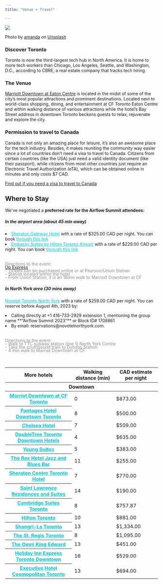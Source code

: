 ```yaml
---
title: "Venue + Travel" 

---
```


<img class="img-fluid mb-1" src="/images/toronto.webp">
<p class="credit mb-4">Photo by <a href="https://unsplash.com/@amandachang?utm_source=unsplash&utm_medium=referral&utm_content=creditCopyText">amanda</a> on <a href="https://unsplash.com/photos/XRnDVDOOS2w?utm_source=unsplash&utm_medium=referral&utm_content=creditCopyText">Unsplash</a></p>


### Discover Toronto
Toronto is now the third-largest tech hub in North America. It is home to more tech workers than Chicago, Los Angeles, Seattle, and Washington, D.C., according to CBRE, a real estate company that tracks tech hiring.

### The Venue

[Marriott Downtown at Eaton Centre](https://www.marriott.com/en-us/hotels/yyzec-marriott-downtown-at-cf-toronto-eaton-centre/overview) is located in the midst of some of the city’s most popular attractions and prominent destinations. Located next to world-class shopping, dining, and entertainment at CF Toronto Eaton Centre and within walking distance of various attractions while the hotel’s Bay Street address in downtown Toronto beckons guests to relax, rejuvenate and explore the city.


<a name="canada"></a>
### Permission to travel to Canada
Canada is not only an amazing place for leisure, it’s also an awesome place for the tech industry. Besides, it makes reuniting the community way easier since a lot of countries don’t need a visa to travel to Canada. Citizens from certain countries (like the USA) just need a valid identity document (like their passport), while citizens from most other countries just require an Electronic Travel Authorization (eTA), which can be obtained online in minutes and only costs $7 CAD. 

<a href="https://ircc.canada.ca/english/visit/visas.asp" target="_black">Find out if you need a visa to travel to Canada</a>


<h2 class="text-center">Where to Stay</h2>


We've negotiated a **preferred rate for the Airflow Summit attendees:**

<div class="row row-cols-1 row-cols-md-2">
  <div class="col mb-4">
    <div class="card h-100 shadow" style="background-color: #FDFDFD; border-radius: 40px;">
      <div class="card-body">
        <h5 class="card-title">In the airport area (about 45 min away)</h5>
        <p class="card-text">
        <li><a href="https://www.marriott.com/en-us/hotels/yyzgs-sheraton-gateway-hotel-in-toronto-international-airport/overview/?scid=f2ae0541-1279-4f24-b197-a979c79310b0" target="_black" style="color: #00c7d4;">Sheraton Gateway Hotel</a> with a rate of $325.00 CAD per night. You can book <a href="https://www.marriott.com/event-reservations/reservation-link.mi?id=1686052387870&key=GRP&app=resvlink" style="color: #00c7d4;">through this link</a></li>
        <li><a href="https://www.hilton.com/en/hotels/yyzeses-embassy-suites-toronto-airport/?SEO_id=GMB-AMER-ES-YYZESES&y_source=1_ODc0MTk5OC03MTUtbG9jYXRpb24ud2Vic2l0ZQ%3D%3D" style="color: #00c7d4;">Embassy Suites by Hilton Toronto Airport</a> with a rate of $229.00 CAD per night. You can book <a href="https://group.embassysuites.com/injrva" style="color: #00c7d4;">through this link</a></li>
        <br>
        <p style="color: #8D8D8D">Directions to the event:</p>

<a href="https://www.upexpress.com/Home/Index"><p style="color: #8D8D8D !important; margin-top: -20px;">Up Express</p></a>

<p style="color: #8D8D8D; margin-top: -20px;"> - Tickets can be purchased online or at Pearson/Union Station</p>
<p style="color: #8D8D8D; margin-top: -20px;"> - Station located within the hotel</p>

<p style="color: #8D8D8D; margin-top: -20px;"> - From Union Station, it is an 18min walk to Marriott Downtown at CF</p> 
        </p>
      </div>
    </div>
  </div>
  <div class="col mb-4">
    <div class="card h-100 shadow" style="background-color: #FDFDFD; border-radius: 40px;">
      <div class="card-body">
        <h5 class="card-title">In North York area (30 mins away)</h5>
        <p class="card-text"><a href="https://all.accor.com/hotel/0910/index.en.shtml?utm_campaign=seo+maps&utm_medium=seo+maps&utm_source=google+Maps" style="color: #00c7d4;">Novotel Toronto North York</a> with a rate of $259.00 CAD per night. You can reserve before August 4th, 2023 by:
        <li>Calling directly at +1 416-733-2929 extension 1, mentioning the group name **“Airflow Summit 2023”** or Block ID# 1708861</li>
        <li>By email: reservations@novotelnorthyork.com.</li>
<br>
<p style="color: #8D8D8D">Directions to the event:</p>

<p style="color: #8D8D8D; margin-top: -20px;">- Walk to TTC subway station (line 1) North York Centre</p>
<p style="color: #8D8D8D; margin-top: -20px;">- Take the southbound train to Dundas Station</p>
<p style="color: #8D8D8D; margin-top: -20px;">- 4 min walk to Marriot Downtown at CF</p>
<br></p>
      </div>
    </div>
  </div>
</div>

<table class="table">
  <thead class="thead-dark">
    <tr>
      <th scope="col">More hotels</th>
      <th scope="col">Walking distance (min)</th>
      <th scope="col">CAD estimate per night</th>
    </tr>
  </thead>

  <tbody>
   

  <thead class="bg-success text-white">
    <tr>
      <th colspan="8">Downtown</th>
    </tr>
  </thead>
    <tr>
      <th scope="row"><a href="https://www.marriott.com/en-us/hotels/yyzec-marriott-downtown-at-cf-toronto-eaton-centre/overview/?scid=f2ae0541-1279-4f24-b197-a979c79310b0" style="color: #00c7d4;">Marriot Downtown at CF Toronto </a></th>
      <td>0</td>
      <td>$873.00</td>
    </tr>
    <tr>
      <th scope="row"><a href="https://www.pantageshotel.com/" style="color: #00c7d4;">Pantages Hotel Downtown Toronto</a></th>
      <td>8</td>
      <td>$500.00</td>
    </tr>
    <tr>
      <th scope="row"><a href="https://www.chelseatoronto.com/en/?utm_campaign=CSTOR&utm_medium=ppc&utm_source=google&utm_content=na&utm_id=PPC%7CGOO%7CCSTOR%7CRG%7CBRAND_CAN_EN&gclid=CjwKCAiA0cyfBhBREiwAAtStHJsqPSSK3bdApEF_iDID4b57n7Hz8VeLZD7K3iEi5d50z10B8fChNhoC0YwQAvD_BwE&gclsrc=aw.ds" style="color: #00c7d4;">Chelsea Hotel</a></th>
      <td>7</td>
      <td>$509.00</td>
    </tr>
    <tr>
      <th scope="row"><a href="https://www.hilton.com/en/hotels/ytocsdt-doubletree-toronto-downtown/?SEO_id=GMB-AMER-DH-YTOCSDT&y_source=1_MjIwNjAzMS03MTUtbG9jYXRpb24ud2Vic2l0ZQ%3D%3D" style="color: #00c7d4;">DoubleTree Toronto Downtown Hotels</a></th>
      <td>4</td>
      <td>$635.00</td>
    </tr>
    <tr>
      <th scope="row"><a href="https://www.yongesuites.com/" style="color: #00c7d4;">Young Suites</a></th>
      <td>5</td>
      <td>$383.00</td>
    </tr>
    <tr>
      <th scope="row"><a href="https://www.therex.ca/hotel" style="color: #00c7d4;">The Rex Hotel Jazz and Blues Bar</a></th>
      <td>11</td>
      <td>$255.00</td>
    </tr>
    <tr>
      <th scope="row"><a href="https://www.marriott.com/en-us/hotels/yyztc-sheraton-centre-toronto-hotel/overview/?scid=f2ae0541-1279-4f24-b197-a979c79310b0" style="color: #00c7d4;">Sheraton Centre Toronto Hotel</a></th>
      <td>7</td>
      <td>$770.00</td>
    </tr>
    <tr>
      <th scope="row"><a href="https://www.saintlawrenceresidences.com/" style="color: #00c7d4;">Saint Lawrence Residences and Suites</a></th>
      <td>14</td>
      <td>$190.00</td>
    </tr>
    <tr>
      <th scope="row"><a href="https://www.cambridgesuitestoronto.com/?utm_source=google%20my%20business&utm_medium=listing&utm_campaign=visit%20website" style="color: #00c7d4;">Cambridge Suites Toronto</a></th>
      <td>8</td>
      <td>$757.87</td>
    </tr>
    <tr>
      <th scope="row"><a href="https://www.google.com/aclk?sa=l&ai=Cq41pEd9CZKmtNYfx1OkPnYaDsAWgq5niaZuTn-jeD9yK-MH9LwgKEAEgACgEYOUDggEfZ29vZ2xlbW9kZXMtZGVza3RvcC1tYXBzLWhvdGVsc6AB5YzV3wOoAwWqBEVP0EVlNuCikikSg9GWb7fX1Hl14aLieE0jHUSH-gXk6XaMCz4MFAeyacuIB14xF4qUUvBC1tGR_LF3VRW_4pGzayZVTz7ABJXKjZr2A4gF8fi2yT7ABZIBoAZliAcBkAcBqAfYprEC0ggIEAIyAQA6AQDICawBogp5CgoyMDIzLTA5LTE4EAEaAk1YKZMLqTGy6pUdMgZoaWx0b244AEgBUglLMV9fU09fXzJdH8U3RGVmZhFDcgNDQUSCAQsKBUsxSlJDMgIIArABAbgBAcgBsYLaL-ABAegBAfABAfgBAKACAOACAOoCA01YTvACAYoDAOgKApALA5gLAdALG6oMAggBuAwBmg0BG9AVAYAXAQ&sig=AOD64_3yyyXPsBs7TV_4vZWZzCfQAP-QNA&adurl=https://linkcenterus.derbysoftca.com/dplatform-linkcenter/booking.htm?hotelCode%3DHILTON-TORHI%26providerHotelCode%3DTORHI%26checkInDate%3D2023-09-18%26checkOutDate%3D2023-09-19%26identifier%3Dgoogle-hilton%26price%3D880.48%26roomTypeCode%3DK1JRC%26ratePlanCode%3DSO%26currency%3DCAD%26language%3Den%26userCountry%3DMX%26dateType%3Dselected%26testClick%3Dfalse%26sitetype%3Dmapresults%26occupancy%3D2%26partnerId%3Dhilton%26campaignid%3D16796990577%26rateRuleId%3D%26userlistid%3D%26ifDefaultDate%3Dselected%26isPromoted%3Dfalse%26isRuleIdsClosed%3Dfalse%26s_is_ad%3Dtrue%26adType%3D1%26adults%3D2%26children%3D0" style="color: #00c7d4;">Hilton Toronto</a></th>
      <td>10</td>
      <td>$881.00</td>
    </tr>
    <tr>
      <th scope="row"><a href="https://www.shangri-la.com/toronto/shangrila/" style="color: #00c7d4;">Shangri-La Toronto</a></th>
      <td>13</td>
      <td>$1,334.00</td>
    </tr>
    <tr>
      <th scope="row"><a href="https://www.marriott.com/en-us/hotels/yyzxr-the-st-regis-toronto/overview/?scid=f2ae0541-1279-4f24-b197-a979c79310b0" style="color: #00c7d4;">The St. Regis Toronto</a></th>
      <td>8</td>
      <td>$1,095.00</td>
    </tr>
    <tr>
      <th scope="row"><a href="https://www.omnihotels.com/hotels/toronto-king-edward?utm_source=gmblisting&utm_medium=organic" style="color: #00c7d4;">The Omni King Edward</a></th>
      <td>13</td>
      <td>$451.00</td>
    </tr>
    <tr>
      <th scope="row"><a href="https://www.ihg.com/holidayinnexpress/hotels/us/en/toronto/yyzls/hoteldetail?cm_mmc=GoogleMaps-_-EX-_-CA-_-YYZLS" style="color: #00c7d4;">Holiday Inn Express Toronto Downtown</a></th>
      <td>16</td>
      <td>$529.00</td>
    </tr>
    <tr>
      <th scope="row"><a href="https://www.cosmotoronto.com/" style="color: #00c7d4;">Executive Hotel Cosmopolitan Toronto</a></th>
      <td>13</td>
      <td>$694.00</td>
    </tr>
  </tbody>
</table>
